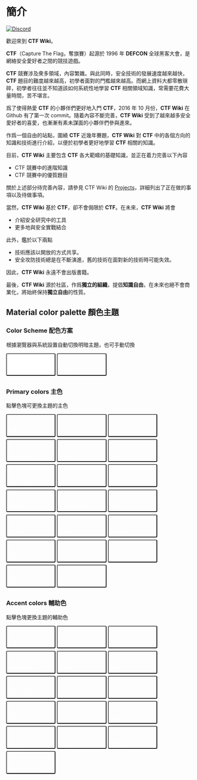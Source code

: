 # 簡介

[![Discord](https://dcbadge.vercel.app/api/server/ekv7WDa9pq)](https://discord.gg/ekv7WDa9pq)

歡迎來到 **CTF Wiki**。

**CTF**（Capture The Flag，奪旗賽）起源於 1996 年 **DEFCON** 全球黑客大會，是網絡安全愛好者之間的競技遊戲。

**CTF** 競賽涉及衆多領域，內容繁雜。與此同時，安全技術的發展速度越來越快，**CTF** 題目的難度越來越高，初學者面對的門檻越來越高。而網上資料大都零散瑣碎，初學者往往並不知道該如何系統性地學習 **CTF** 相關領域知識，常需要花費大量時間，苦不堪言。

爲了使得熱愛 **CTF** 的小夥伴們更好地入門 **CTF**，2016 年 10 月份，**CTF Wiki** 在 Github 有了第一次 commit。隨着內容不斷完善，**CTF Wiki** 受到了越來越多安全愛好者的喜愛，也漸漸有素未謀面的小夥伴們參與進來。 

作爲一個自由的站點，圍繞 **CTF** 近幾年賽題，**CTF Wiki** 對 **CTF** 中的各個方向的知識和技術進行介紹，以便於初學者更好地學習 **CTF** 相關的知識。

目前，**CTF Wiki** 主要包含 **CTF** 各大範疇的基礎知識，並正在着力完善以下內容

- CTF 競賽中的進階知識
- CTF 競賽中的優質題目

關於上述部分待完善內容，請參見 CTF Wiki 的 [Projects](https://github.com/ctf-wiki/ctf-wiki/projects)，詳細列出了正在做的事項以及待做事項。

當然，**CTF Wiki** 基於 **CTF**，卻不會侷限於 **CTF**。在未來，**CTF Wiki** 將會

- 介紹安全研究中的工具
- 更多地與安全實戰結合

此外，鑑於以下兩點

- 技術應該以開放的方式共享。
- 安全攻防技術總是在不斷演進，舊的技術在面對新的技術時可能失效。

因此，**CTF Wiki** 永遠不會出版書籍。

最後，**CTF Wiki** 源於社區，作爲**獨立的組織**，提倡**知識自由**，在未來也絕不會商業化，將始終保持**獨立自由**的性質。

## Material color palette 顏色主題

### Color Scheme 配色方案

根據瀏覽器與系統設置自動切換明暗主題，也可手動切換
<div class="tx-switch">
<button data-md-color-scheme="default"><code>Default</code></button>
<button data-md-color-scheme="slate"><code>Slate</code></button>
</div>
<script>
  var buttons = document.querySelectorAll("button[data-md-color-scheme]")
  Array.prototype.forEach.call(buttons, function(button) {
    button.addEventListener("click", function() {
      document.body.dataset.mdColorScheme = this.dataset.mdColorScheme;
      localStorage.setItem("data-md-color-scheme",this.dataset.mdColorScheme);
    })
  })
</script>

### Primary colors 主色

點擊色塊可更換主題的主色
<div class="tx-switch">
<button data-md-color-primary="red"><code>Red</code></button>
<button data-md-color-primary="pink"><code>Pink</code></button>
<button data-md-color-primary="purple"><code>Purple</code></button>
<button data-md-color-primary="deep-purple"><code>Deep Purple</code></button>
<button data-md-color-primary="indigo"><code>Indigo</code></button>
<button data-md-color-primary="blue"><code>Blue</code></button>
<button data-md-color-primary="light-blue"><code>Light Blue</code></button>
<button data-md-color-primary="cyan"><code>Cyan</code></button>
<button data-md-color-primary="teal"><code>Teal</code></button>
<button data-md-color-primary="green"><code>Green</code></button>
<button data-md-color-primary="light-green"><code>Light Green</code></button>
<button data-md-color-primary="lime"><code>Lime</code></button>
<button data-md-color-primary="yellow"><code>Yellow</code></button>
<button data-md-color-primary="amber"><code>Amber</code></button>
<button data-md-color-primary="orange"><code>Orange</code></button>
<button data-md-color-primary="deep-orange"><code>Deep Orange</code></button>
<button data-md-color-primary="brown"><code>Brown</code></button>
<button data-md-color-primary="grey"><code>Grey</code></button>
<button data-md-color-primary="blue-grey"><code>Blue Grey</code></button>
<button data-md-color-primary="white"><code>White</code></button>
</div>
<script>
  var buttons = document.querySelectorAll("button[data-md-color-primary]");
  Array.prototype.forEach.call(buttons, function(button) {
    button.addEventListener("click", function() {
      document.body.dataset.mdColorPrimary = this.dataset.mdColorPrimary;
      localStorage.setItem("data-md-color-primary",this.dataset.mdColorPrimary);
    })
  })
</script>

### Accent colors 輔助色

點擊色塊更換主題的輔助色
<div class="tx-switch">
<button data-md-color-accent="red"><code>Red</code></button>
<button data-md-color-accent="pink"><code>Pink</code></button>
<button data-md-color-accent="purple"><code>Purple</code></button>
<button data-md-color-accent="deep-purple"><code>Deep Purple</code></button>
<button data-md-color-accent="indigo"><code>Indigo</code></button>
<button data-md-color-accent="blue"><code>Blue</code></button>
<button data-md-color-accent="light-blue"><code>Light Blue</code></button>
<button data-md-color-accent="cyan"><code>Cyan</code></button>
<button data-md-color-accent="teal"><code>Teal</code></button>
<button data-md-color-accent="green"><code>Green</code></button>
<button data-md-color-accent="light-green"><code>Light Green</code></button>
<button data-md-color-accent="lime"><code>Lime</code></button>
<button data-md-color-accent="yellow"><code>Yellow</code></button>
<button data-md-color-accent="amber"><code>Amber</code></button>
<button data-md-color-accent="orange"><code>Orange</code></button>
<button data-md-color-accent="deep-orange"><code>Deep Orange</code></button>
</div>
<script>
  var buttons = document.querySelectorAll("button[data-md-color-accent]");
  Array.prototype.forEach.call(buttons, function(button) {
    button.addEventListener("click", function() {
      document.body.dataset.mdColorAccent = this.dataset.mdColorAccent;
      localStorage.setItem("data-md-color-accent",this.dataset.mdColorAccent);
    })
  })
</script>

<style>
button[data-md-color-accent]> code {
    background-color: var(--md-code-bg-color);
    color: var(--md-accent-fg-color);
  }
button[data-md-color-primary] > code {
    background-color: var(--md-code-bg-color);
    color: var(--md-primary-fg-color);
  }
button[data-md-color-primary='white'] > code {
    background-color: var(--md-primary-bg-color);
    color: var(--md-primary-fg-color);
  }
button[data-md-color-accent],button[data-md-color-primary],button[data-md-color-scheme]{
    width: 8.4rem;
    margin-bottom: .4rem;
    padding: 2.4rem .4rem .4rem;
    transition: background-color .25s,opacity .25s;
    border-radius: .2rem;
    color: #fff;
    font-size: .8rem;
    text-align: left;
    cursor: pointer;
}
button[data-md-color-accent]{
  background-color: var(--md-accent-fg-color);
}
button[data-md-color-primary]{
  background-color: var(--md-primary-fg-color);
}
button[data-md-color-scheme='default']{
  background-color: hsla(0, 0%, 100%, 1);
}
button[data-md-color-scheme='slate']{
  background-color: var(--md-default-bg-color);
}
button[data-md-color-accent]:hover, button[data-md-color-primary]:hover {
    opacity: .75;
}
</style>